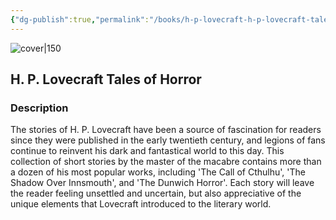 ```yaml
---
{"dg-publish":true,"permalink":"/books/h-p-lovecraft-h-p-lovecraft-tales-of-horror/","title":"\"Tales of Horror\"","tags":["horror"]}
---
```




![cover|150](https://tse1.mm.bing.net/th/id/OIP.UNOHMXswSMpBjmPKl9avtAHaLo?r=0&pid=Api)

## H. P. Lovecraft Tales of Horror

### Description

The stories of H. P. Lovecraft have been a source of fascination for readers since they were published in the early twentieth century, and legions of fans continue to reinvent his dark and fantastical world to this day. This collection of short stories by the master of the macabre contains more than a dozen of his most popular works, including 'The Call of Cthulhu', 'The Shadow Over Innsmouth', and 'The Dunwich Horror'. Each story will leave the reader feeling unsettled and uncertain, but also appreciative of the unique elements that Lovecraft introduced to the literary world.
```